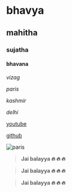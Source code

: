 # bhavya
## mahitha
### sujatha
#### bhavana

*vizag*

*paris*

*kashmir*

*delhi*

[youtube](https://www.youtube.com/)

[github](github.com/)

![paris](https://www.theparisphotographer.com/wp-content/uploads/2020/02/The-Paris-Photographer-Best-photography-team-in-Paris.jpg)

> **Jai balayya 🔥 🔥 🔥**

> **Jai balayya 🔥 🔥 🔥**

> **Jai balayya 🔥 🔥 🔥**

